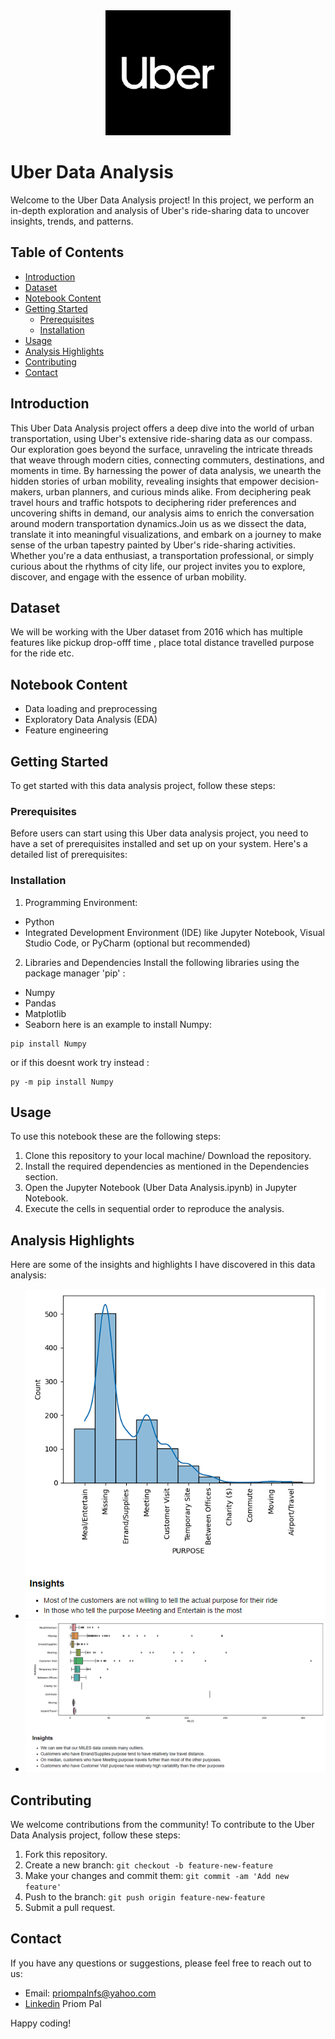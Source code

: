 <div align="center">
  <img src="img/538264.png" alt="Uber Logo" width="200" height="200">
</div>

# Uber Data Analysis

Welcome to the Uber Data Analysis project! In this project, we perform an in-depth exploration and analysis of Uber's ride-sharing data to uncover insights, trends, and patterns.


## Table of Contents

- [Introduction](#introduction)
- [Dataset](#dataset)
- [Notebook Content](#features)
- [Getting Started](#getting-started)
  - [Prerequisites](#prerequisites)
  - [Installation](#installation)
- [Usage](#usage)
- [Analysis Highlights](#analysis-highlights)
- [Contributing](#contributing)
- [Contact](#contact)

## Introduction

This Uber Data Analysis project offers a deep dive into the world of urban transportation, using Uber's extensive ride-sharing data as our compass. Our exploration goes beyond the surface, unraveling the intricate threads that weave through modern cities, connecting commuters, destinations, and moments in time. By harnessing the power of data analysis, we unearth the hidden stories of urban mobility, revealing insights that empower decision-makers, urban planners, and curious minds alike. From deciphering peak travel hours and traffic hotspots to deciphering rider preferences and uncovering shifts in demand, our analysis aims to enrich the conversation around modern transportation dynamics.Join us as we dissect the data, translate it into meaningful visualizations, and embark on a journey to make sense of the urban tapestry painted by Uber's ride-sharing activities. Whether you're a data enthusiast, a transportation professional, or simply curious about the rhythms of city life, our project invites you to explore, discover, and engage with the essence of urban mobility.

## Dataset

We will be working with the Uber dataset from 2016 which has multiple features like pickup drop-offf time , place total distance travelled purpose for the ride etc.

## Notebook Content

- Data loading and preprocessing
- Exploratory Data Analysis (EDA)
- Feature engineering

## Getting Started

To get started with this data analysis project, follow these steps:

### Prerequisites

Before users can start using this Uber data analysis project, you need to have a set of prerequisites installed and set up on your system. Here's a detailed list of prerequisites:

### Installation


1. Programming Environment:
- Python 
- Integrated Development Environment (IDE) like Jupyter Notebook, Visual Studio Code, or PyCharm (optional but recommended)
2. Libraries and Dependencies
Install the following libraries using the package manager 'pip' :
- Numpy
- Pandas
- Matplotlib
- Seaborn
here is an example to install Numpy:
```{python}
pip install Numpy
```
or if this doesnt work try instead :
```{python}
py -m pip install Numpy
```

## Usage

To use this notebook these are the following steps: 
1. Clone this repository to your local machine/ Download the repository.
2. Install the required dependencies as mentioned in the Dependencies section.
3. Open the Jupyter Notebook (Uber Data Analysis.ipynb) in Jupyter Notebook.
4. Execute the cells in sequential order to reproduce the analysis.

## Analysis Highlights

Here are some of the insights and highlights I have discovered in this data analysis:

- ![Alt text](img/BArplot.png "Histogram of Purpose")
- ![Alt text](img/boxplot.png "Boxplot")

## Contributing

We welcome contributions from the community! To contribute to the Uber Data Analysis project, follow these steps:

1. Fork this repository.
2. Create a new branch: `git checkout -b feature-new-feature`
3. Make your changes and commit them: `git commit -am 'Add new feature'`
4. Push to the branch: `git push origin feature-new-feature`
5. Submit a pull request.

## Contact

If you have any questions or suggestions, please feel free to reach out to us:

- Email: priompalnfs@yahoo.com
- [Linkedin](https://www.linkedin.com/in/priom-pal-b32961194/) Priom Pal

Happy coding!
